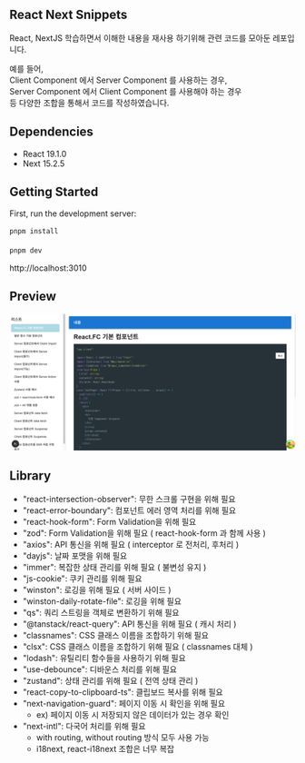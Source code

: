 
## React Next Snippets

React, NextJS 학습하면서 이해한 내용을 재사용 하기위해 관련 코드를 모아둔 레포입니다.<br>

예를 들어, <br>
Client Component 에서 Server Component 를 사용하는 경우,<br>
Server Component 에서 Client Component 를 사용해야 하는 경우 <br>
등 다양한 조합을 통해서 코드를 작성하였습니다.<br>

## Dependencies
- React 19.1.0
- Next 15.2.5

## Getting Started

First, run the development server:

```bash
pnpm install

pnpm dev
```

http://localhost:3010

## Preview
![미리보기](/public/images/sample_screen.png)

## Library

- "react-intersection-observer": 무한 스크롤 구현을 위해 필요
- "react-error-boundary": 컴포넌트 에러 영역 처리를 위해 필요
- "react-hook-form": Form Validation을 위해 필요
- "zod": Form Validation을 위해 필요 ( react-hook-form 과 함께 사용 )
- "axios": API 통신을 위해 필요 ( interceptor 로 전처리, 후처리 )
- "dayjs": 날짜 포맷을 위해 필요
- "immer": 복잡한 상태 관리를 위해 필요 ( 불변성 유지 )
- "js-cookie": 쿠키 관리를 위해 필요
- "winston": 로깅을 위해 필요 ( 서버 사이드 )
- "winston-daily-rotate-file": 로깅을 위해 필요
- "qs": 쿼리 스트링을 객체로 변환하기 위해 필요
- "@tanstack/react-query": API 통신을 위해 필요 ( 캐시 처리 )
- "classnames": CSS 클래스 이름을 조합하기 위해 필요
- "clsx": CSS 클래스 이름을 조합하기 위해 필요 ( classnames 대체 )
- "lodash": 유틸리티 함수들을 사용하기 위해 필요
- "use-debounce": 디바운스 처리를 위해 필요
- "zustand": 상태 관리를 위해 필요 ( 전역 상태 관리 )
- "react-copy-to-clipboard-ts": 클립보드 복사를 위해 필요
- "next-navigation-guard": 페이지 이동 시 확인을 위해 필요
  - ex) 페이지 이동 시 저장되지 않은 데이터가 있는 경우 확인
- "next-intl": 다국어 처리를 위해 필요
  - with routing, without routing 방식 모두 사용 가능
  - i18next, react-i18next 조합은 너무 복잡
